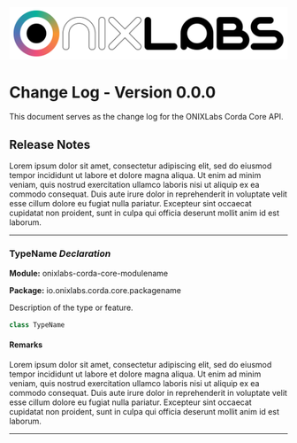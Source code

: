 ![ONIX Labs](https://raw.githubusercontent.com/onix-labs/onix-labs.github.io/master/content/logo/master_full_md.png)

# Change Log - Version 0.0.0

This document serves as the change log for the ONIXLabs Corda Core API.

## Release Notes

Lorem ipsum dolor sit amet, consectetur adipiscing elit, sed do eiusmod tempor incididunt ut labore et dolore magna aliqua. Ut enim ad minim veniam, quis nostrud exercitation ullamco laboris nisi ut aliquip ex ea commodo consequat. Duis aute irure dolor in reprehenderit in voluptate velit esse cillum dolore eu fugiat nulla pariatur. Excepteur sint occaecat cupidatat non proident, sunt in culpa qui officia deserunt mollit anim id est laborum.

---

### TypeName _Declaration_

**Module:** onixlabs-corda-core-modulename

**Package:** io.onixlabs.corda.core.packagename

Description of the type or feature.

```kotlin
class TypeName
```

#### Remarks

Lorem ipsum dolor sit amet, consectetur adipiscing elit, sed do eiusmod tempor incididunt ut labore et dolore magna aliqua. Ut enim ad minim veniam, quis nostrud exercitation ullamco laboris nisi ut aliquip ex ea commodo consequat. Duis aute irure dolor in reprehenderit in voluptate velit esse cillum dolore eu fugiat nulla pariatur. Excepteur sint occaecat cupidatat non proident, sunt in culpa qui officia deserunt mollit anim id est laborum.

---

